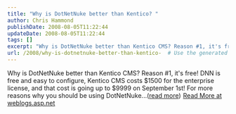 ```yaml
---
title: "Why is DotNetNuke better than Kentico? "
author: Chris Hammond
publishDate: 2008-08-05T11:22:44
updateDate: 2008-08-05T11:22:44
tags: []
excerpt: "Why is DotNetNuke better than Kentico CMS? Reason #1, it's free! DNN is free and easy to configure, Kentico CMS costs $1500 for the enterprise license, and that cost is going up to $9999 on September 1st! For more reasons why you should be using DotNetNuke...(read more)"
url: /2008/why-is-dotnetnuke-better-than-kentico-  # Use the generated URL with year
---
```

Why is DotNetNuke better than Kentico CMS? Reason #1, it's free! DNN is free and easy to configure, Kentico CMS costs $1500 for the enterprise license, and that cost is going up to $9999 on September 1st! For more reasons why you should be using DotNetNuke...(<a href="https://weblogs.asp.net/christoc/archive/2008/08/05/why-is-dotnetnuke-better-than-kentico.aspx">read more</a>)<img src="https://weblogs.asp.net/aggbug.aspx?PostID=6486219" width="1" height="1"> <a href="https://weblogs.asp.net/christoc/archive/2008/08/05/why-is-dotnetnuke-better-than-kentico.aspx">Read More at weblogs.asp.net</a>
